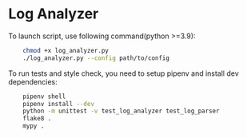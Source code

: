 # Log Analyzer


To launch script, use following command(python >=3.9):
```bash
    chmod +x log_analyzer.py 
    ./log_analyzer.py --config path/to/config
```

To run tests and style check, you need to setup pipenv and install dev dependencies:
```bash
    pipenv shell
    pipenv install --dev
    python -m unittest -v test_log_analyzer test_log_parser
    flake8 .
    mypy .
```
